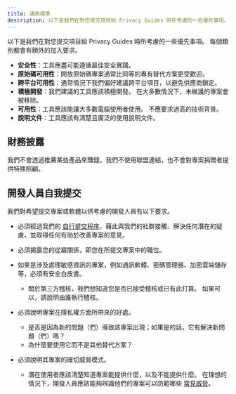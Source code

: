 ```yaml
---
title: 通用標準
description: 以下是我們在對您提交項目給 Privacy Guides 時所考慮的一些優先事項。
---
```


以下是我們在對您提交項目給 Privacy Guides 時所考慮的一些優先事項。 每個類別都會有額外的加入要求。

- **安全性**：工具應盡可能遵循最佳安全實踐。
- **原始碼可用性**：開放原始碼專案通常比同等的專有替代方案更受歡迎。
- **跨平台可用性**：通常情況下我們偏好建議跨平台項目，以避免供應商鎖定。
- **積極開發**：我們建議的工具應該積極開發。 在大多數情況下，未維護的專案會被移除。
- **可用性**：工具應該能讓大多數電腦使用者使用。 不應要求過高的技術背景。
- **說明文件**：工具應該有清楚且廣泛的使用說明文件。

## 財務披露

我們不會透過推薦某些產品來賺錢，我們不使用聯盟連結，也不會對專案捐贈者提供特殊照顧。

## 開發人員自我提交

我們對希望提交專案或軟體以供考慮的開發人員有以下要求。

- 必須經過我們的 [自行提交程序](https://discuss.privacyguides.net/t/about-the-project-showcase-category/114)，藉此與我們的社群接觸、解決任何潛在的疑慮，並取得任何有助於改善專案的意見。

- 必須揭露您的從屬關係，即您在所提交專案中的職位。

- 如果是涉及處理敏感資訊的專案，例如通訊軟體、密碼管理器、加密雲端儲存等，必須有安全白皮書。
    - 關於第三方稽核，我們想知道您是否已接受稽核或已有此打算。 如果可以，請說明由誰執行稽核。

- 必須說明專案在隱私權方面所帶來的好處。
    - 是否是因為新的問題（們）導致該專案出現；如果是的話，它有解決新問題（們）嗎？
    - 為什麼要使用它而不是其他替代方案？

- 必須說明其專案的確切威脅模式。
    - 潛在使用者應該清楚知道專案能提供什麼，以及不能提供什麼。 在理想的情況下，開發人員應該能夠辨識他們的專案可以防範哪些 [常見威脅](../basics/common-threats.md)。
